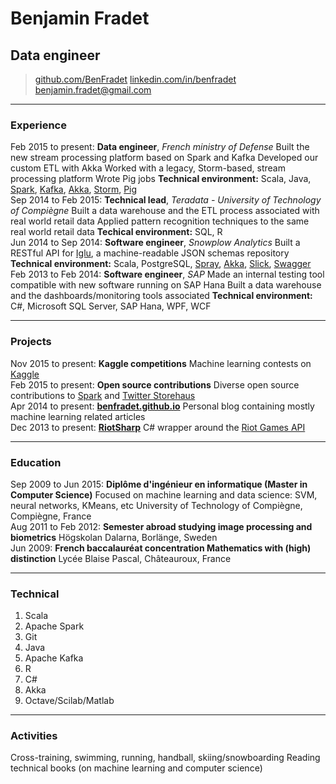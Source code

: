 # Benjamin Fradet
## Data engineer

> [github.com/BenFradet](https://github.com/BenFradet)
> [linkedin.com/in/benfradet](https://www.linkedin.com/in/benfradet)
> [&#98;&#101;&#110;&#106;&#97;&#109;&#105;&#110;&#46;&#102;&#114;&#97;&#100;&#101;&#116;&#64;&#103;&#109;&#97;&#105;&#108;&#46;&#99;&#111;&#109;](mailto:&#98;&#101;&#110;&#106;&#97;&#109;&#105;&#110;&#46;&#102;&#114;&#97;&#100;&#101;&#116;&#64;&#103;&#109;&#97;&#105;&#108;&#46;&#99;&#111;&#109;)

------

### Experience

Feb 2015 to present: **Data engineer**, *French ministry of Defense*
    Built the new stream processing platform based on Spark and Kafka
    Developed our custom ETL with Akka
    Worked with a legacy, Storm-based, stream processing platform
    Wrote Pig jobs
    **Technical environment:** Scala, Java, [Spark](http://spark.apache.org/), [Kafka](http://kafka.apache.org/), [Akka](http://akka.io/), [Storm](http://storm.apache.org), [Pig](http://pig.apache.org)<br>
Sep 2014 to Feb 2015: **Technical lead**, *Teradata - University of Technology of Compiègne*
    Built a data warehouse and the ETL process associated with real world retail data
    Applied pattern recognition techniques to the same real world retail data
    **Techical environment:** SQL, R<br>
Jun 2014 to Sep 2014: **Software engineer**, *Snowplow Analytics*
    Built a RESTful API for [Iglu](https://github.com/snowplow/iglu), a machine-readable JSON schemas repository
    **Technical environment:** Scala, PostgreSQL, [Spray](http://spray.io/), [Akka](http://akka.io/), [Slick](http://slick.typesafe.com/), [Swagger](http://swagger.io/)<br>
Feb 2013 to Feb 2014: **Software engineer**, *SAP*
    Made an internal testing tool compatible with new software running on SAP Hana
    Built a data warehouse and the dashboards/monitoring tools associated
    **Technical environment:** C#, Microsoft SQL Server, SAP Hana, WPF, WCF

------

### Projects

Nov 2015 to present: **Kaggle competitions**
    Machine learning contests on [Kaggle](https://www.kaggle.com/)<br>
Feb 2015 to present: **Open source contributions**
    Diverse open source contributions to [Spark](http://spark.apache.org/) and [Twitter Storehaus](https://github.com/twitter/storehaus)<br>
Apr 2014 to present: **[benfradet.github.io](http://benfradet.github.io/)**
    Personal blog containing mostly machine learning related articles<br>
Dec 2013 to present: **[RiotSharp](https://github.com/BenFradet/RiotSharp)**
    C# wrapper around the [Riot Games API](https://developer.riotgames.com)<br>

------

### Education

Sep 2009 to Jun 2015: **Diplôme d'ingénieur en informatique (Master in Computer Science)**
    Focused on machine learning and data science: SVM, neural networks, KMeans, etc
    University of Technology of Compiègne, Compiègne, France<br>
Aug 2011 to Feb 2012: **Semester abroad studying image processing and biometrics**
    Högskolan Dalarna, Borlänge, Sweden<br>
Jun 2009: **French baccalauréat concentration Mathematics with (high) distinction**
    Lycée Blaise Pascal, Châteauroux, France

------

### Technical

1. Scala
1. Apache Spark
1. Git
1. Java
1. Apache Kafka
1. R
1. C#
1. Akka
1. Octave/Scilab/Matlab

------

### Activities

Cross-training, swimming, running, handball, skiing/snowboarding
Reading technical books (on machine learning and computer science)

